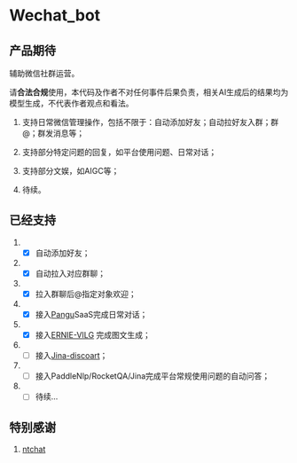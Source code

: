 # Wechat_bot

## 产品期待

辅助微信社群运营。

请**合法合规**使用，本代码及作者不对任何事件后果负责，相关AI生成后的结果均为模型生成，不代表作者观点和看法。

1. 支持日常微信管理操作，包括不限于：自动添加好友；自动拉好友入群；群@；群发消息等；

2. 支持部分特定问题的回复，如平台使用问题、日常对话；

3. 支持部分文娱，如AIGC等；

4. 待续。




## 已经支持

1. - [x] 自动添加好友；

2. - [x] 自动拉入对应群聊；

3. - [x] 拉入群聊后@指定对象欢迎；

4. - [x] 接入[Pangu](https://git.openi.org.cn/PCL-Platform.Intelligence/pcl_pangu)SaaS完成日常对话；

5. - [x] 接入[ERNIE-VILG](https://wenxin.baidu.com/moduleApi/ernieVilg) 完成图文生成；

6. - [ ] 接入[Jina-discoart](https://github.com/jina-ai/discoart)；

7. - [ ] 接入PaddleNlp/RocketQA/Jina完成平台常规使用问题的自动问答；

8. - [ ] 待续…

## 特别感谢

1. [ntchat](https://github.com/smallevilbeast/ntchat)
